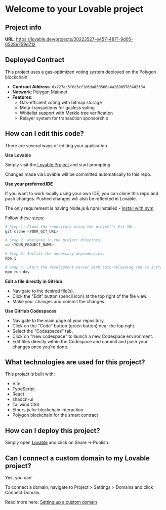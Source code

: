 # Welcome to your Lovable project

## Project info

**URL**: https://lovable.dev/projects/30223527-e457-4871-9d05-0528e759d712

## Deployed Contract

This project uses a gas-optimized voting system deployed on the Polygon blockchain:

- **Contract Address**: `0x727ac5f6d3cf1d6da850566a4a26985783402f34`
- **Network**: Polygon Mainnet
- **Features**:
  - Gas-efficient voting with bitmap storage
  - Meta-transactions for gasless voting
  - Whitelist support with Merkle tree verification
  - Relayer system for transaction sponsorship

## How can I edit this code?

There are several ways of editing your application.

**Use Lovable**

Simply visit the [Lovable Project](https://lovable.dev/projects/30223527-e457-4871-9d05-0528e759d712) and start prompting.

Changes made via Lovable will be committed automatically to this repo.

**Use your preferred IDE**

If you want to work locally using your own IDE, you can clone this repo and push changes. Pushed changes will also be reflected in Lovable.

The only requirement is having Node.js & npm installed - [install with nvm](https://github.com/nvm-sh/nvm#installing-and-updating)

Follow these steps:

```sh
# Step 1: Clone the repository using the project's Git URL.
git clone <YOUR_GIT_URL>

# Step 2: Navigate to the project directory.
cd <YOUR_PROJECT_NAME>

# Step 3: Install the necessary dependencies.
npm i

# Step 4: Start the development server with auto-reloading and an instant preview.
npm run dev
```

**Edit a file directly in GitHub**

- Navigate to the desired file(s).
- Click the "Edit" button (pencil icon) at the top right of the file view.
- Make your changes and commit the changes.

**Use GitHub Codespaces**

- Navigate to the main page of your repository.
- Click on the "Code" button (green button) near the top right.
- Select the "Codespaces" tab.
- Click on "New codespace" to launch a new Codespace environment.
- Edit files directly within the Codespace and commit and push your changes once you're done.

## What technologies are used for this project?

This project is built with:

- Vite
- TypeScript
- React
- shadcn-ui
- Tailwind CSS
- Ethers.js for blockchain interaction
- Polygon blockchain for the smart contract

## How can I deploy this project?

Simply open [Lovable](https://lovable.dev/projects/30223527-e457-4871-9d05-0528e759d712) and click on Share -> Publish.

## Can I connect a custom domain to my Lovable project?

Yes, you can!

To connect a domain, navigate to Project > Settings > Domains and click Connect Domain.

Read more here: [Setting up a custom domain](https://docs.lovable.dev/tips-tricks/custom-domain#step-by-step-guide)
